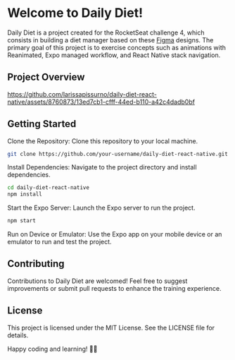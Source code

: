 # Welcome to Daily Diet!
Daily Diet is a project created for the RocketSeat challenge 4, which consists in building a diet manager based on these [Figma](https://www.figma.com/community/file/1218573349379609244) designs. The primary goal of this project is to exercise concepts such as animations with Reanimated, Expo managed workflow, and React Native stack navigation.

## Project Overview
https://github.com/larissapissurno/daily-diet-react-native/assets/8760873/13ed7cb1-cfff-44ed-b110-a42c4dadb0bf

## Getting Started
Clone the Repository: Clone this repository to your local machine.

```bash
git clone https://github.com/your-username/daily-diet-react-native.git
```

Install Dependencies: Navigate to the project directory and install dependencies.

```bash
cd daily-diet-react-native
npm install
```


Start the Expo Server: Launch the Expo server to run the project.

```bash
npm start
```

Run on Device or Emulator: Use the Expo app on your mobile device or an emulator to run and test the project.

## Contributing
Contributions to Daily Diet are welcomed! Feel free to suggest improvements or submit pull requests to enhance the training experience.

## License
This project is licensed under the MIT License. See the LICENSE file for details.

Happy coding and learning! 🚀📱



